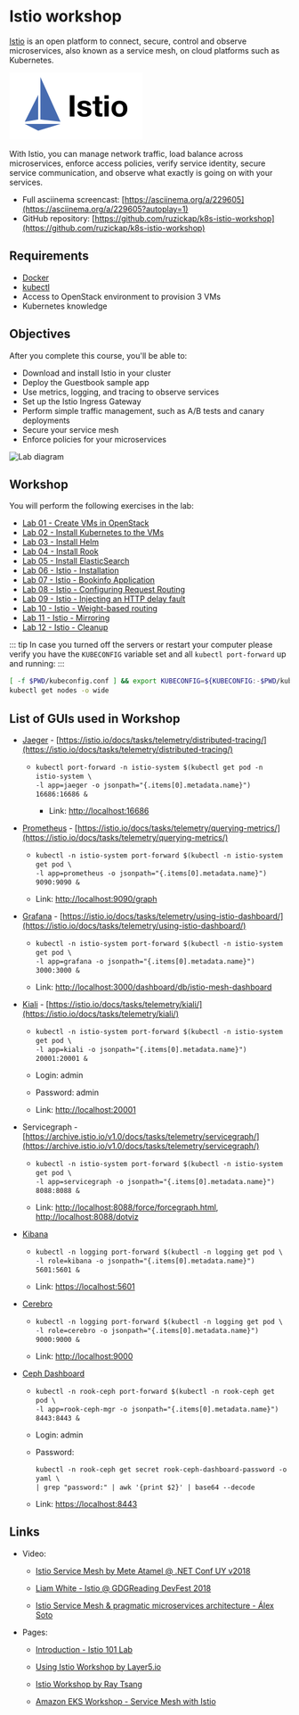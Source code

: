 # Istio workshop

[Istio](https://istio.io/) is an open platform to connect, secure, control
and observe microservices, also known as a service mesh, on cloud platforms
such as Kubernetes.

![Istio](./istio.svg "Istio")

With Istio, you can manage network traffic, load balance across microservices,
enforce access policies, verify service identity, secure service communication,
and observe what exactly is going on with your services.

* Full asciinema screencast: [https://asciinema.org/a/229605](https://asciinema.org/a/229605?autoplay=1)
* GitHub repository: [https://github.com/ruzickap/k8s-istio-workshop](https://github.com/ruzickap/k8s-istio-workshop)

## Requirements

* [Docker](https://www.docker.com/)
* [kubectl](https://kubernetes.io/docs/reference/kubectl/)
* Access to OpenStack environment to provision 3 VMs
* Kubernetes knowledge

## Objectives

After you complete this course, you'll be able to:

* Download and install Istio in your cluster
* Deploy the Guestbook sample app
* Use metrics, logging, and tracing to observe services
* Set up the Istio Ingress Gateway
* Perform simple traffic management, such as A/B tests and canary deployments
* Secure your service mesh
* Enforce policies for your microservices

![Lab diagram](./lab-02/kubeadm_diagram.png "Lab diagram")

## Workshop

You will perform the following exercises in the lab:

* [Lab 01 - Create VMs in OpenStack](lab-01/README.md)
* [Lab 02 - Install Kubernetes to the VMs](lab-02/README.md)
* [Lab 03 - Install Helm](lab-03/README.md)
* [Lab 04 - Install Rook](lab-04/README.md)
* [Lab 05 - Install ElasticSearch](lab-05/README.md)
* [Lab 06 - Istio - Installation](lab-06/README.md)
* [Lab 07 - Istio - Bookinfo Application](lab-07/README.md)
* [Lab 08 - Istio - Configuring Request Routing](lab-08/README.md)
* [Lab 09 - Istio - Injecting an HTTP delay fault](lab-09/README.md)
* [Lab 10 - Istio - Weight-based routing](lab-10/README.md)
* [Lab 11 - Istio - Mirroring](lab-11/README.md)
* [Lab 12 - Istio - Cleanup](lab-12/README.md)

::: tip
In case you turned off the servers or restart your computer please verify you
have the `KUBECONFIG` variable set and all `kubectl port-forward` up and running:
:::

```bash
[ -f $PWD/kubeconfig.conf ] && export KUBECONFIG=${KUBECONFIG:-$PWD/kubeconfig.conf}
kubectl get nodes -o wide
```

## List of GUIs used in Workshop

* [Jaeger](https://www.jaegertracing.io/) - [https://istio.io/docs/tasks/telemetry/distributed-tracing/](https://istio.io/docs/tasks/telemetry/distributed-tracing/)

  * ```shell
    kubectl port-forward -n istio-system $(kubectl get pod -n istio-system \
    -l app=jaeger -o jsonpath="{.items[0].metadata.name}") 16686:16686 &
    ```

    * Link: [http://localhost:16686](http://localhost:16686)

* [Prometheus](https://prometheus.io/) - [https://istio.io/docs/tasks/telemetry/querying-metrics/](https://istio.io/docs/tasks/telemetry/querying-metrics/)

  * ```shell
    kubectl -n istio-system port-forward $(kubectl -n istio-system get pod \
    -l app=prometheus -o jsonpath="{.items[0].metadata.name}") 9090:9090 &
    ```

  * Link: [http://localhost:9090/graph](http://localhost:9090/graph)

* [Grafana](https://grafana.com/) - [https://istio.io/docs/tasks/telemetry/using-istio-dashboard/](https://istio.io/docs/tasks/telemetry/using-istio-dashboard/)

  * ```shell
    kubectl -n istio-system port-forward $(kubectl -n istio-system get pod \
    -l app=grafana -o jsonpath="{.items[0].metadata.name}") 3000:3000 &
    ```

  * Link: [http://localhost:3000/dashboard/db/istio-mesh-dashboard](http://localhost:3000/dashboard/db/istio-mesh-dashboard)

* [Kiali](https://www.kiali.io/) - [https://istio.io/docs/tasks/telemetry/kiali/](https://istio.io/docs/tasks/telemetry/kiali/)

  * ```shell
    kubectl -n istio-system port-forward $(kubectl -n istio-system get pod \
    -l app=kiali -o jsonpath="{.items[0].metadata.name}") 20001:20001 &
    ```

  * Login: admin

  * Password: admin

  * Link: [http://localhost:20001](http://localhost:20001)

* Servicegraph - [https://archive.istio.io/v1.0/docs/tasks/telemetry/servicegraph/](https://archive.istio.io/v1.0/docs/tasks/telemetry/servicegraph/)

  * ```shell
    kubectl -n istio-system port-forward $(kubectl -n istio-system get pod \
    -l app=servicegraph -o jsonpath="{.items[0].metadata.name}") 8088:8088 &
    ```

  * Link: [http://localhost:8088/force/forcegraph.html](http://localhost:8088/force/forcegraph.html),
    [http://localhost:8088/dotviz](http://localhost:8088/dotviz)

* [Kibana](https://www.elastic.co/products/kibana)

  * ```shell
    kubectl -n logging port-forward $(kubectl -n logging get pod \
    -l role=kibana -o jsonpath="{.items[0].metadata.name}") 5601:5601 &
    ```

  * Link: [https://localhost:5601](https://localhost:5601)

* [Cerebro](https://github.com/lmenezes/cerebro)

  * ```shell
    kubectl -n logging port-forward $(kubectl -n logging get pod \
    -l role=cerebro -o jsonpath="{.items[0].metadata.name}") 9000:9000 &
    ```

  * Link: [http://localhost:9000](http://localhost:9000)

* [Ceph Dashboard](https://docs.ceph.com/en/latest/mgr/dashboard/)

  * ```shell
    kubectl -n rook-ceph port-forward $(kubectl -n rook-ceph get pod \
    -l app=rook-ceph-mgr -o jsonpath="{.items[0].metadata.name}") 8443:8443 &
    ```

  * Login: admin

  * Password:

    ```shell
    kubectl -n rook-ceph get secret rook-ceph-dashboard-password -o yaml \
    | grep "password:" | awk '{print $2}' | base64 --decode
    ```

  * Link: [https://localhost:8443](https://localhost:8443)

## Links

* Video:

  * [Istio Service Mesh by Mete Atamel @ .NET Conf UY v2018](https://www.youtube.com/watch?v=sh0F7FMFVSI)

  * [Liam White - Istio @ GDGReading DevFest 2018](https://www.youtube.com/watch?v=RVScqW8_liw)

  * [Istio Service Mesh & pragmatic microservices architecture - Álex Soto](https://www.youtube.com/watch?v=OAW5rbttic0)

* Pages:

  * [Introduction - Istio 101 Lab](https://istio101.gitbook.io/lab/workshop/)

  * [Using Istio Workshop by Layer5.io](https://github.com/leecalcote/istio-service-mesh-workshop)

  * [Istio Workshop by Ray Tsang](https://github.com/retroryan/istio-workshop)

  * [Amazon EKS Workshop - Service Mesh with Istio](https://eksworkshop.com/servicemesh_with_istio/)
